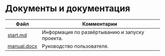 # Документы и документация

| Файл                                             | Комментарии                                    |
| ------------------------------------------------ | ---------------------------------------------- |
| [start.md](start.md)                             | Информация по развёртыванию и запуску проекта. |
| [manual.docx](manual.docx)                       | Руководство пользователя.                      |
